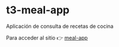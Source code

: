 # t3-meal-app
Aplicación de consulta de recetas de cocina

Para acceder al sitio 👉 [meal-app](https://jocular-otter-4a91a3.netlify.app/)